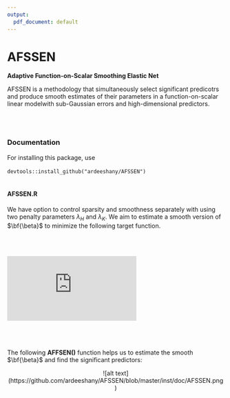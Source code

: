 ```yaml
---
output:
  pdf_document: default
---
```

# AFSSEN
**Adaptive Function-on-Scalar Smoothing Elastic Net**

AFSSEN is a methodology that simultaneously select significant predicotrs and produce smooth estimates of their parameters in a function-on-scalar linear modelwith sub-Gaussian errors and high-dimensional predictors. 

<br>
</br>

### Documentation

For installing this package, use

`
devtools::install_github("ardeeshany/AFSSEN")
`
<br>
</br>

#### AFSSEN.R

We have option to control sparsity and smoothness separately with using two penalty parameters $\lambda_H$ and $\lambda_K$. We aim to estimate a smooth version of $\bf{\beta}$ to minimize the following target function.

<br>
</br>

![equation](http://latex.codecogs.com/gif.latex?L_%7B%5Clambda%7D%28%5Cbeta%29%3D%5Cdfrac%7B1%7D%7B2N%7D%20%5C%7C%5Cbf%7BY%7D-%5Cbf%7BX%7D%5Cbf%7B%5Cbeta%7D%5C%7C_%7B%5Cmathbb%7BH%7D%7D%5E2&plus;%5Cfrac%7B%5Clambda_%7BK%7D%7D%7B2%7D%20%5Csum_%7Bi%3D1%7D%5E%7BI%7D%20%5C%7CL%28%5Cbeta_%7Bi%7D%29%5C%7C_%7B%5Cmathbb%7BK%7D%7D%5E2%20&plus;%20%5Clambda_%7BH%7D%20%5Csum_%7Bi%3D1%7D%5E%7BI%7D%20%5Ctilde%7Bw%7D_%7Bi%7D%20%5C%7C%20%5Cbeta_%7Bi%7D%5C%7C_%7B%5Cmathbb%7BH%7D%7D)

<br>
</br>


The following **AFFSEN()** function helps us to estimate the smooth $\bf{\beta}$ and find the significant predictors:

<center>
![alt text](https://github.com/ardeeshany/AFSSEN/blob/master/inst/doc/AFSSEN.png)
</center>


